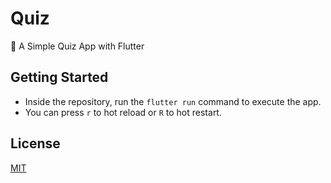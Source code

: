 # Quiz

:iphone: A Simple Quiz App with Flutter

## Getting Started

- Inside the repository, run the `flutter run` command to execute the app.  
- You can press `r` to hot reload or `R` to hot restart.

## License

[MIT](https://github.com/hericlesme/Quiz/blob/master/LICENSE)
